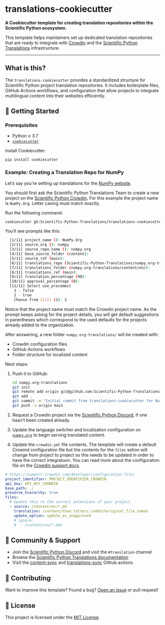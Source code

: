 # translations-cookiecutter

**A Cookiecutter template for creating translation repositories within the Scientific Python ecosystem.**

This template helps maintainers set up dedicated translation repositories that are ready to integrate with [Crowdin](https://crowdin.com/) and the [Scientific Python Translations](https://scientific-python-translations.github.io/) infrastructure.

---

## What is this?

The `translations-cookiecutter` provides a standardized structure for Scientific Python project translation repositories. It includes boilerplate files, GitHub Actions workflows, and configuration that allow projects to integrate multilingual content into their websites efficiently.

## 🚀 Getting Started

### Prerequisites

- Python ≥ 3.7
- [`cookiecutter`](https://cookiecutter.readthedocs.io/en/latest/installation.html)

Install Cookiecutter:

```bash
pip install cookiecutter
```

### Example: Creating a Translation Repo for NumPy

Let’s say you're setting up translations for the [NumPy website](https://numpy.org/).

You should first ask the Scientific Python Translations Team to create a new project on the [Scientific Python Crowdin](https://scientific-python.crowdin.com/u). For this example the project name is `NumPy.Org`. Letter casing must match exactly.

Run the following command:

```bash
cookiecutter gh:Scientific-Python-Translations/translations-cookiecutter
```

You’ll see prompts like this:

```bash
  [1/11] project_name (): NumPy.Org
  [2/11] source_org (): numpy
  [3/11] source_repo_name (): numpy.org
  [4/11] base_source_folder (content):
  [5/11] source_ref (main):
  [6/11] translations_repo (Scientific-Python-Translations/numpy.org-translations):
  [7/11] translations_folder (numpy.org-translations/content/en/):
  [8/11] translations_ref (main):
  [9/11] translation_percentage (90):
  [10/11] approval_percentage (0):
  [11/11] Select use_precommit
    1 - false
    2 - true
    Choose from [1/2] (1): 2
```

Notice that the project name must match the Crowdin project name. As the prompt keeps asking for
the project details, you will get default suggestions in parentheses which correspond to the used
defaults for the projects already added to the organization.

After answering, a new folder `numpy.org-translations/` will be created with:

- Crowdin configuration files
- GitHub Actions workflows
- Folder structure for localized content

Next steps:

1. Push it to GitHub:

   ```bash
   cd numpy.org-translations
   git init
   git remote add origin git@github.com:Scientific-Python-Translations/numpy.org-translations.git
   git add .
   git commit -m "Initial commit from translations-cookiecutter for NumPy.Org website"
   git push -u origin main
   ```

2. Request a Crowdin project via the [Scientific Python Discord](https://scientific-python.org/community/), if one hasn't been created already.

3. Update the language switcher and localization configuration on [`numpy.org`](https://github.com/numpy/numpy.org) to begin serving translated content.

4. Update the `crowdin.yml` file contents. The template will create a default Crowind configuration file
   but the contents for the `files` setion will change from project to project so this needs to be updated
   in order to have the correct integratuon. You can read more about the configuration file on the [Crowdin support docs](https://support.crowdin.com/developer/configuration-file/).

```yaml
# https://support.crowdin.com/developer/configuration-file/
project_identifier: PROJECT_IDENTIFIER_CROWDIN
api_key: API_KEY_CROWDIN
base_path: ./
preserve_hierarchy: true
files:
  # Update this to the correct extensions of your project
  - source: /content/en/*.md
    translation: /content/%two_letters_code%/%original_file_name%
    update_option: update_as_unapproved
    # ignore:
    #  - /content/en/*.mdx
```

## 🙌 Community & Support

- Join the [Scientific Python Discord](https://scientific-python.org/community/) and visit the `#translation` channel
- Browse the [Scientific Python Translations documentation](https://scientific-python-translations.github.io/docs/)
- Visit the [content-sync](https://github.com/Scientific-Python-Translations/content-sync) and [translations-sync](https://github.com/Scientific-Python-Translations/translations-sync) Github actions.

## 🤝 Contributing

Want to improve this template? Found a bug? [Open an issue](https://github.com/Scientific-Python-Translations/translations-cookiecutter/issues) or pull request!

## 📄 License

This project is licensed under the [MIT License](LICENSE).
